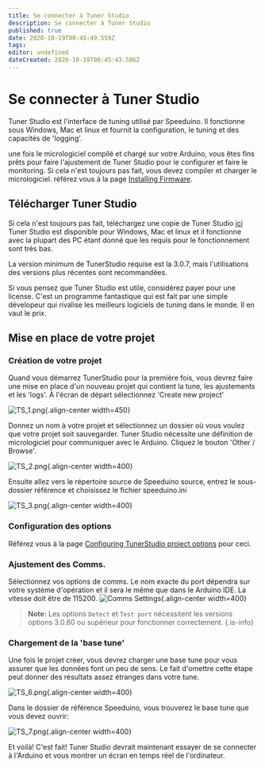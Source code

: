 ```yaml
---
title: Se connecter à Tuner Studio
description: Se connecter à Tuner Studio
published: true
date: 2020-10-19T00:45:49.558Z
tags: 
editor: undefined
dateCreated: 2020-10-19T00:45:43.506Z
---
```


# Se connecter à Tuner Studio

Tuner Studio est l'interface de tuning utilisé par Speeduino. Il fonctionne sous Windows, Mac et linux et fournit la configuration, le tuning et des capacités de 'logging'. 

une fois le micrologiciel compilé et chargé sur votre Arduino, vous êtes fins prêts pour faire l'ajustement de Tuner Studio pour le configurer et faire le monitoring. Si cela n'est toujours pas fait, vous devez compiler et charger le micrologiciel. référez vous à la page [Installing Firmware](/Installing_Firmware).

## Télécharger Tuner Studio

Si cela n'est toujours pas fait, téléchargez une copie de Tuner Studio [ici](http://www.tunerstudio.com/index.php/downloads)
Tuner Studio est disponible pour  Windows, Mac et linux et il fonctionne avec la plupart des PC étant donné que les requis pour le fonctionnement sont très bas.

La version minimum de TunerStudio requise est la 3.0.7, mais l'utilisations des versions plus récentes sont recommandées. 

Si vous pensez que Tuner Studio est utile, considérez payer pour une license. C'est un programme fantastique qui est fait par une simple dévelopeur qui rivalise les meilleurs logiciels de tuning dans le monde. Il en vaut le prix.

## Mise en place de votre projet

### Création de votre projet

Quand vous démarrez TunerStudio pour la première fois, vous devrez faire une mise en place d'un nouveau projet qui contient la tune, les ajustements et les 'logs'. À l'écran de départ sélectionnez 'Create new project'

![TS_1.png](/img/TunerStudio/TS_1.png){.align-center width=450}

Donnez un nom à votre projet et sélectionnez un dossier où vous voulez que votre projet soit sauvegarder. Tuner Studio nécessite une définition de micrologiciel pour communiquer avec le Arduino. Cliquez le bouton 'Other / Browse'.

![TS_2.png](/img/TunerStudio/TS_2.png){.align-center width=400}

Ensuite allez vers le répertoire source de Speeduino source, entrez le sous-dossier référence et choisissez le fichier speeduino.ini 

![TS_3.png](/img/TunerStudio/TS_3.png){.align-center width=400}

### Configuration des options

Référez vous à la page [Configuring TunerStudio project options](/Configuring_TunerStudio) pour ceci.

### Ajustement des Comms.

Sélectionnez vos options de comms. Le nom exacte du port dépendra sur votre système d'opération et il sera le même que dans le Arduino IDE. La vitesse doit être de 115200.
![Comms Settings](/img/TunerStudio/TS_comms_settings.png){.align-center width=400}

> **Note:** Les options `Detect` et `Test port` nécessitent les versions options 3.0.60 ou supérieur pour fonctionner correctement.
{.is-info}


### Chargement de la 'base tune'

Une fois le projet créer, vous devrez charger une base tune pour vous assurer que les données font un peu de sens. Le fait d'omettre cette étape peut donner des résultats assez étranges dans votre tune.

![TS_6.png](/img/TunerStudio/TS_6.png){.align-center width=400}

Dans le dossier de référence Speeduino, vous trouverez le base tune que vous devez ouvrir:

![TS_7.png](/img/TunerStudio/TS_7.png){.align-center width=400}

Et voilà! C'est fait! Tuner Studio devrait maintenant essayer de se connecter à l'Arduino et vous montrer un écran en temps réel de l'ordinateur.